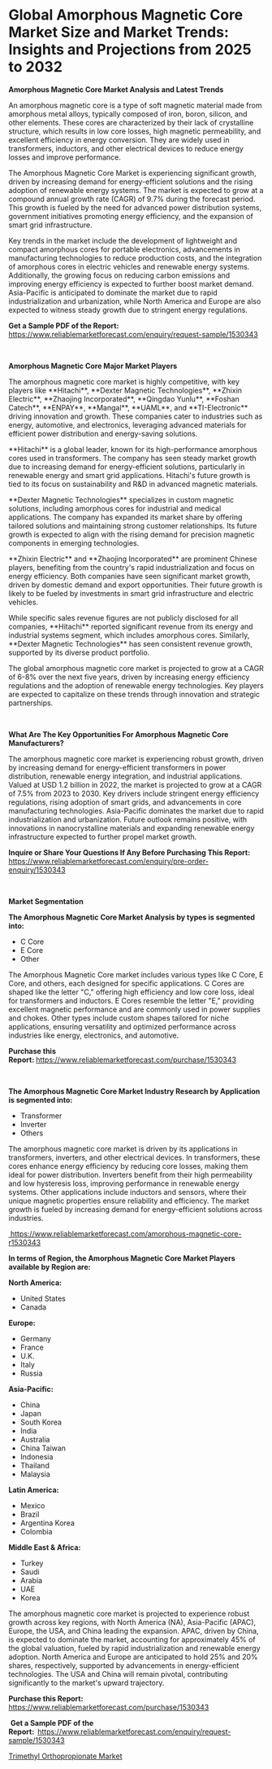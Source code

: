 <p><h1>Global Amorphous Magnetic Core Market Size and Market Trends: Insights and Projections from 2025 to 2032</h1></p><p><strong>Amorphous Magnetic Core Market Analysis and Latest Trends</strong></p>
<p><p>An amorphous magnetic core is a type of soft magnetic material made from amorphous metal alloys, typically composed of iron, boron, silicon, and other elements. These cores are characterized by their lack of crystalline structure, which results in low core losses, high magnetic permeability, and excellent efficiency in energy conversion. They are widely used in transformers, inductors, and other electrical devices to reduce energy losses and improve performance.</p><p>The Amorphous Magnetic Core Market is experiencing significant growth, driven by increasing demand for energy-efficient solutions and the rising adoption of renewable energy systems. The market is expected to grow at a compound annual growth rate (CAGR) of 9.7% during the forecast period. This growth is fueled by the need for advanced power distribution systems, government initiatives promoting energy efficiency, and the expansion of smart grid infrastructure.</p><p>Key trends in the market include the development of lightweight and compact amorphous cores for portable electronics, advancements in manufacturing technologies to reduce production costs, and the integration of amorphous cores in electric vehicles and renewable energy systems. Additionally, the growing focus on reducing carbon emissions and improving energy efficiency is expected to further boost market demand. Asia-Pacific is anticipated to dominate the market due to rapid industrialization and urbanization, while North America and Europe are also expected to witness steady growth due to stringent energy regulations.</p></p>
<p><strong>Get a Sample PDF of the Report:&nbsp;</strong> <a href="https://www.reliablemarketforecast.com/enquiry/request-sample/1530343?utm_campaign=2250&utm_medium=2&utm_source=Github&utm_content=ia&utm_term=26012025&utm_id=amorphous-magnetic-core">https://www.reliablemarketforecast.com/enquiry/request-sample/1530343</a></p>
<p>&nbsp;</p>
<p><strong>Amorphous Magnetic Core Major Market Players</strong></p>
<p><p>The amorphous magnetic core market is highly competitive, with key players like **Hitachi**, **Dexter Magnetic Technologies**, **Zhixin Electric**, **Zhaojing Incorporated**, **Qingdao Yunlu**, **Foshan Catech**, **ENPAY**, **Mangal**, **UAML**, and **TI-Electronic** driving innovation and growth. These companies cater to industries such as energy, automotive, and electronics, leveraging advanced materials for efficient power distribution and energy-saving solutions.</p><p>**Hitachi** is a global leader, known for its high-performance amorphous cores used in transformers. The company has seen steady market growth due to increasing demand for energy-efficient solutions, particularly in renewable energy and smart grid applications. Hitachi's future growth is tied to its focus on sustainability and R&D in advanced magnetic materials.</p><p>**Dexter Magnetic Technologies** specializes in custom magnetic solutions, including amorphous cores for industrial and medical applications. The company has expanded its market share by offering tailored solutions and maintaining strong customer relationships. Its future growth is expected to align with the rising demand for precision magnetic components in emerging technologies.</p><p>**Zhixin Electric** and **Zhaojing Incorporated** are prominent Chinese players, benefiting from the country's rapid industrialization and focus on energy efficiency. Both companies have seen significant market growth, driven by domestic demand and export opportunities. Their future growth is likely to be fueled by investments in smart grid infrastructure and electric vehicles.</p><p>While specific sales revenue figures are not publicly disclosed for all companies, **Hitachi** reported significant revenue from its energy and industrial systems segment, which includes amorphous cores. Similarly, **Dexter Magnetic Technologies** has seen consistent revenue growth, supported by its diverse product portfolio.</p><p>The global amorphous magnetic core market is projected to grow at a CAGR of 6-8% over the next five years, driven by increasing energy efficiency regulations and the adoption of renewable energy technologies. Key players are expected to capitalize on these trends through innovation and strategic partnerships.</p></p>
<p>&nbsp;</p>
<p><strong>What Are The Key Opportunities For Amorphous Magnetic Core Manufacturers?</strong></p>
<p><p>The amorphous magnetic core market is experiencing robust growth, driven by increasing demand for energy-efficient transformers in power distribution, renewable energy integration, and industrial applications. Valued at USD 1.2 billion in 2022, the market is projected to grow at a CAGR of 7.5% from 2023 to 2030. Key drivers include stringent energy efficiency regulations, rising adoption of smart grids, and advancements in core manufacturing technologies. Asia-Pacific dominates the market due to rapid industrialization and urbanization. Future outlook remains positive, with innovations in nanocrystalline materials and expanding renewable energy infrastructure expected to further propel market growth.</p></p>
<p><strong>Inquire or Share Your Questions If Any Before Purchasing This Report:</strong> <a href="https://www.reliablemarketforecast.com/enquiry/pre-order-enquiry/1530343?utm_campaign=2250&utm_medium=2&utm_source=Github&utm_content=ia&utm_term=26012025&utm_id=amorphous-magnetic-core">https://www.reliablemarketforecast.com/enquiry/pre-order-enquiry/1530343</a></p>
<p>&nbsp;</p>
<p><strong>Market Segmentation</strong></p>
<p><strong>The Amorphous Magnetic Core Market Analysis by types is segmented into:</strong></p>
<p><ul><li>C Core</li><li>E Core</li><li>Other</li></ul></p>
<p><p>The Amorphous Magnetic Core market includes various types like C Core, E Core, and others, each designed for specific applications. C Cores are shaped like the letter "C," offering high efficiency and low core loss, ideal for transformers and inductors. E Cores resemble the letter "E," providing excellent magnetic performance and are commonly used in power supplies and chokes. Other types include custom shapes tailored for niche applications, ensuring versatility and optimized performance across industries like energy, electronics, and automotive.</p></p>
<p><strong>Purchase this Report:&nbsp;</strong><a href="https://www.reliablemarketforecast.com/purchase/1530343?utm_campaign=2250&utm_medium=2&utm_source=Github&utm_content=ia&utm_term=26012025&utm_id=amorphous-magnetic-core">https://www.reliablemarketforecast.com/purchase/1530343</a></p>
<p>&nbsp;</p>
<p><strong>The Amorphous Magnetic Core Market Industry Research by Application is segmented into:</strong></p>
<p><ul><li>Transformer</li><li>Inverter</li><li>Others</li></ul></p>
<p><p>The amorphous magnetic core market is driven by its applications in transformers, inverters, and other electrical devices. In transformers, these cores enhance energy efficiency by reducing core losses, making them ideal for power distribution. Inverters benefit from their high permeability and low hysteresis loss, improving performance in renewable energy systems. Other applications include inductors and sensors, where their unique magnetic properties ensure reliability and efficiency. The market growth is fueled by increasing demand for energy-efficient solutions across industries.</p></p>
<p><a href="https://www.reliablemarketforecast.com/amorphous-magnetic-core-r1530343?utm_campaign=2250&utm_medium=2&utm_source=Github&utm_content=ia&utm_term=26012025&utm_id=amorphous-magnetic-core">&nbsp;https://www.reliablemarketforecast.com/amorphous-magnetic-core-r1530343</a></p>
<p><strong>In terms of Region, the Amorphous Magnetic Core Market Players available by Region are:</strong></p>
<p>
    <p> <strong> North America: </strong>
        <ul>
            <li>United States</li>
            <li>Canada</li>
        </ul>
        </p> 
    <p> <strong> Europe: </strong>
        <ul>
            <li>Germany</li>
            <li>France</li>
            <li>U.K.</li>
            <li>Italy</li>
            <li>Russia</li>
        </ul>
        </p> 
    <p> <strong> Asia-Pacific: </strong>
        <ul>
            <li>China</li>
            <li>Japan</li>
            <li>South Korea</li>
            <li>India</li>
            <li>Australia</li>
            <li>China Taiwan</li>
            <li>Indonesia</li>
            <li>Thailand</li>
            <li>Malaysia</li>
        </ul>
        </p> 
    <p> <strong> Latin America: </strong>
        <ul>
            <li>Mexico</li>
            <li>Brazil</li>
            <li>Argentina Korea</li>
            <li>Colombia</li>
        </ul>
        </p> 
    <p> <strong> Middle East & Africa: </strong>
        <ul>
            <li>Turkey</li>
            <li>Saudi</li>
            <li>Arabia</li>
            <li>UAE</li>
            <li>Korea</li>
        </ul>
    </p>
    </p>
<p><p>The amorphous magnetic core market is projected to experience robust growth across key regions, with North America (NA), Asia-Pacific (APAC), Europe, the USA, and China leading the expansion. APAC, driven by China, is expected to dominate the market, accounting for approximately 45% of the global valuation, fueled by rapid industrialization and renewable energy adoption. North America and Europe are anticipated to hold 25% and 20% shares, respectively, supported by advancements in energy-efficient technologies. The USA and China will remain pivotal, contributing significantly to the market's upward trajectory.</p></p>
<p><strong>Purchase this Report: </strong><a href="https://www.reliablemarketforecast.com/purchase/1530343?utm_campaign=2250&utm_medium=2&utm_source=Github&utm_content=ia&utm_term=26012025&utm_id=amorphous-magnetic-core">https://www.reliablemarketforecast.com/purchase/1530343</a></p>
<p>&nbsp;<strong>Get a Sample PDF of the Report:&nbsp;&nbsp;</strong><a href="https://www.reliablemarketforecast.com/enquiry/request-sample/1530343?utm_campaign=2250&utm_medium=2&utm_source=Github&utm_content=ia&utm_term=26012025&utm_id=amorphous-magnetic-core">https://www.reliablemarketforecast.com/enquiry/request-sample/1530343</a></p>
<p><strong></strong></p>
<p><p><a href="https://github.com/rahu1506/Market-Research-Report-List-6/blob/main/trimethyl-orthopropionate-market.md?utm_campaign=2250&utm_medium=2&utm_source=Github&utm_content=ia&utm_term=26012025&utm_id=amorphous-magnetic-core">Trimethyl Orthopropionate Market</a></p></p>
